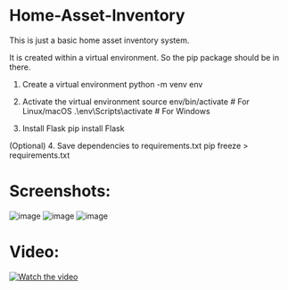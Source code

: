 # Home-Asset-Inventory
This is just a basic home asset inventory system.

It is created within a virtual environment. So the pip package should be in there.

1. Create a virtual environment
python -m venv env

2. Activate the virtual environment
source env/bin/activate  # For Linux/macOS
.\env\Scripts\activate  # For Windows

3. Install Flask
pip install Flask

(Optional) 4. Save dependencies to requirements.txt
pip freeze > requirements.txt

# Screenshots:
![image](https://github.com/JDXE88/Home-Asset-Inventory/blob/main/Screenshots/Screenshot01.jpg)
![image](https://github.com/JDXE88/Home-Asset-Inventory/blob/main/Screenshots/Screenshot02.jpg)
![image](https://github.com/JDXE88/Home-Asset-Inventory/blob/main/Screenshots/Screenshot03.jpg)

# Video:
[![Watch the video](https://github.com/JDXE88/Home-Asset-Inventory/blob/main/Screenshots/Videothumbnail.jpg)](https://github.com/JDXE88/Home-Asset-Inventory/blob/main/Screenshots/AppRecording.mp4)
